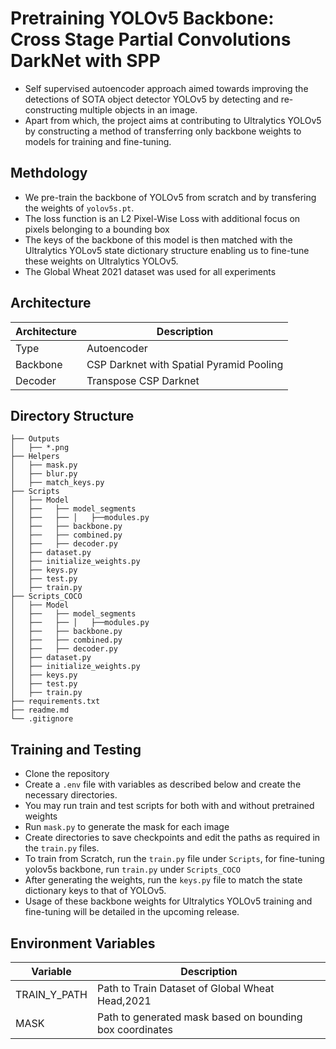 # Pretraining YOLOv5 Backbone: Cross Stage Partial Convolutions DarkNet with SPP

- Self supervised autoencoder approach aimed towards improving the detections of SOTA object detector YOLOv5 by detecting and re-constructing multiple objects in an image. 
- Apart from which, the project aims at contributing to Ultralytics YOLOv5 by constructing a method of transferring only backbone weights to models for training and fine-tuning.
  

## Methdology 
- We pre-train the backbone of YOLOv5 from scratch and by transfering the  weights of ```yolov5s.pt```.
- The loss function is an L2 Pixel-Wise Loss with additional focus on pixels belonging to a bounding box
- The keys of the backbone of this model is then matched with the Ultralytics YOLov5 state dictionary structure enabling us to fine-tune these weights on Ultralytics YOLOv5.
- The Global Wheat 2021 dataset was used for all experiments
 
  
## Architecture
|Architecture|Description|
|-------|---------|
|Type|Autoencoder|
|Backbone|CSP Darknet with Spatial Pyramid Pooling|
|Decoder|Transpose CSP Darknet|

## Directory Structure
```  
├── Outputs
│   ├── *.png
├── Helpers
│   ├── mask.py
│   ├── blur.py
│   ├── match_keys.py
├── Scripts
│   ├── Model
│   ├──   ├── model_segments
│   ├──   ├── │   ├──modules.py
│   ├──   ├── backbone.py
│   ├──   ├── combined.py
│   ├──   ├── decoder.py
│   ├── dataset.py
│   ├── initialize_weights.py
│   ├── keys.py
│   ├── test.py
│   ├── train.py
├── Scripts_COCO
│   ├── Model
│   ├──   ├── model_segments
│   ├──   ├── │   ├──modules.py
│   ├──   ├── backbone.py
│   ├──   ├── combined.py
│   ├──   ├── decoder.py
│   ├── dataset.py
│   ├── initialize_weights.py
│   ├── keys.py
│   ├── test.py
│   ├── train.py
├── requirements.txt
├── readme.md
└── .gitignore
```


## Training and Testing
- Clone the repository
- Create a ```.env``` file with variables as described below and create the necessary directories.
- You may run train and test scripts for both with and without pretrained weights
- Run ```mask.py``` to generate the mask for each image
- Create directories to save checkpoints and edit the paths as required in the ```train.py``` files.
- To train from Scratch, run the  ```train.py``` file under ```Scripts```, for fine-tuning yolov5s backbone, run ```train.py``` under ```Scripts_COCO```
- After generating the weights, run the ```keys.py``` file to match the state dictionary keys to that of YOLOv5.
- Usage of these backbone weights for Ultralytics YOLOv5 training and fine-tuning will be detailed in the upcoming release.
  
## Environment Variables
|Variable|Description|
|------|-------|
|TRAIN_Y_PATH|Path to Train Dataset of Global Wheat Head,2021|
|MASK|Path to generated mask based on bounding box coordinates|
